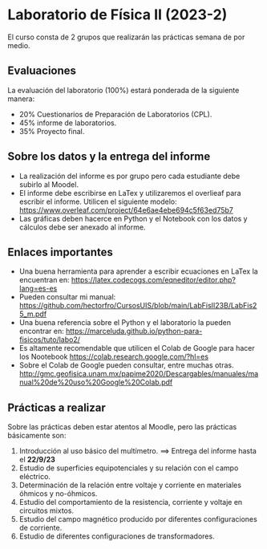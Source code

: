 # Laboratorio de Física II (2023-2)
El curso consta de 2 grupos que realizarán las prácticas semana de por medio. 

## Evaluaciones
La evaluación del laboratorio (100%) estará ponderada de la siguiente manera:
- 20% Cuestionarios de Preparación de Laboratorios (CPL).
- 45% informe de laboratorios.
- 35% Proyecto final.

## Sobre los datos y la entrega del informe
- La realización del informe es por grupo pero cada estudiante debe subirlo al Moodel.
- El informe debe escribirse en LaTex y utilizaremos el overlieaf para escribir el informe.
  Utilicen el siguiente modelo: https://www.overleaf.com/project/64e6ae4ebe694c5f63ed75b7
- Las gráficas deben hacerce en Python y el Notebook con los datos y cálculos debe ser anexado al informe.

## Enlaces importantes
- Una buena herramienta para aprender a escribir ecuaciones en LaTex la encuentran en:
  https://latex.codecogs.com/eqneditor/editor.php?lang=es-es
- Pueden consultar mi manual:
  https://github.com/hectorfro/CursosUIS/blob/main/LabFisII23B/LabFis25_m.pdf
- Una buena referencia sobre el Python y el laboratorio la pueden encontrar en: 
   https://marceluda.github.io/python-para-fisicos/tuto/labo2/
- Es altamente recomendable que utilicen el Colab de Google para hacer los Nootebook
  https://colab.research.google.com/?hl=es
- Sobre el Colab de Google pueden consultar, entre muchas otras.
  http://gmc.geofisica.unam.mx/papime2020/Descargables/manuales/manual%20de%20uso%20Google%20Colab.pdf

## Prácticas a realizar 
   Sobre las prácticas deben estar atentos al Moodle, pero las prácticas básicamente son:
1. Introducción al uso básico del multímetro. ==> Entrega del informe hasta el **22/9/23**
2. Estudio de superficies equipotenciales y su relación con el campo eléctrico.
3. Determinación de la relación entre voltaje y corriente en materiales óhmicos y no-óhmicos.
4. Estudio del comportamiento de la resistencia, corriente y voltaje en circuitos mixtos.
5. Estudio del campo magnético producido por diferentes configuraciones de corriente.
6. Estudio de diferentes configuraciones de transformadores.

